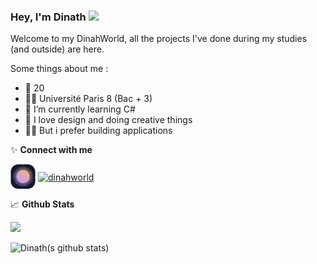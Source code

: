 ### Hey, I'm Dinath <a href="https://dinahworld.xyz/"><img src="https://media.giphy.com/media/hvRJCLFzcasrR4ia7z/giphy.gif" width="25px"></a>

Welcome to my DinahWorld, all the projects I've done during my studies (and outside) are here.

Some things about me :

-   🎂 20
-   👨‍🎓 Université Paris 8 (Bac + 3)
-   🌱 I’m currently learning C#
-   🎨 I love design and doing creative things
-   👨‍💻 But i prefer building applications

✨ **Connect with me**

<p align="left">
<a href="https://dinahworld.xyz/" target="blank"><img align="center" src="./logo/dinahworld.png" alt="dinahworld" width="40" /></a>
<a href="https://www.linkedin.com/in/dinath-sh/" target="blank"><img align="center" src="https://img.icons8.com/color/48/000000/linkedin.png" alt="dinahworld" width="40" /></a>
</p>

📈 **Github Stats**

<img height="180em" src="https://github-readme-stats.vercel.app/api/top-langs/?username=dinahworld&layout=compact&langs_count=8"/>

![Dinath(s github stats)](https://github-readme-stats.vercel.app/api?username=dinahworld&show_icons=true&hide_border=true)
